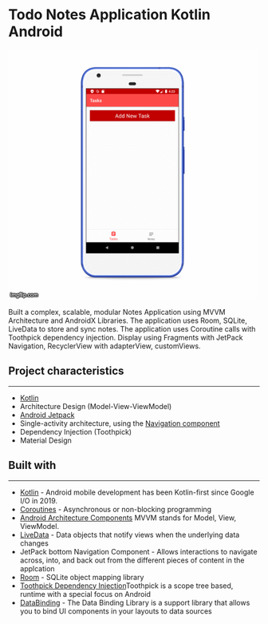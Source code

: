 # Todo Notes Application Kotlin Android

![](3uzqv2.gif)



Built a complex, scalable, modular Notes Application using MVVM Architecture and AndroidX Libraries. The application uses Room, SQLite, LiveData to store and sync notes. The application uses Coroutine calls with Toothpick dependency injection. Display using Fragments with JetPack Navigation, RecyclerView with adapterView, customViews.


## Project characteristics 
-------
* [Kotlin](https://kotlinlang.org/)
* Architecture Design (Model-View-ViewModel)
* [Android Jetpack](https://developer.android.com/jetpack)
* Single-activity architecture, using the [Navigation component](https://developer.android.com/guide/navigation/navigation-getting-started)
* Dependency Injection (Toothpick)
* Material Design 



## Built with
-------
* [Kotlin](https://kotlinlang.org/) - Android mobile development has been Kotlin-first since Google I/O in 2019.
* [Coroutines](https://kotlinlang.org/docs/reference/coroutines-overview.html) - Asynchronous or non-blocking programming
* [Android Architecture Components](https://developer.android.com/topic/libraries/architecture) MVVM stands for Model, View, ViewModel.
* [LiveData](https://developer.android.com/topic/libraries/architecture/livedata) - Data objects that notify views when the underlying data changes
* JetPack bottom Navigation Component - Allows interactions to navigate across, into, and back out from the different pieces of content in the applcation
 * [Room](https://developer.android.com/topic/libraries/architecture/room) - SQLite object mapping library
 * [Toothpick Dependency Injection](https://academy.realm.io/posts/droidcon-boston-daniel-molinero-toothpick-dependency-injection-android/)Toothpick is a scope tree based, runtime with a special focus on Android 
* [DataBinding](https://developer.android.com/topic/libraries/data-binding) - The Data Binding Library is a support library that allows you to bind UI components in your layouts to data sources

 
 

 




